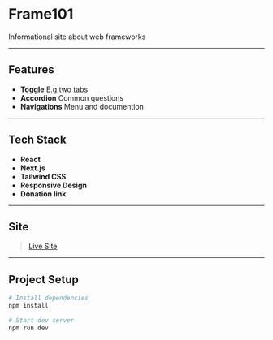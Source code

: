 # Frame101

Informational site about web frameworks

---

## Features

- **Toggle** E.g two tabs
- **Accordion** Common questions
- **Navigations** Menu and documention

---

## Tech Stack

- **React** 
- **Next.js** 
- **Tailwind CSS**
- **Responsive Design**
- **Donation link**

---

## Site

> [Live Site](https://frame101.vercel.app/)

---

## Project Setup

```bash
# Install dependencies
npm install

# Start dev server
npm run dev